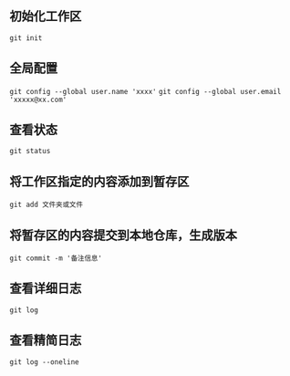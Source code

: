 ## 初始化工作区
`git init`

## 全局配置
`git config --global user.name 'xxxx'`
`git config --global user.email 'xxxxx@xx.com'`

## 查看状态
`git status`

## 将工作区指定的内容添加到暂存区
`git add 文件夹或文件`

## 将暂存区的内容提交到本地仓库，生成版本
`git commit -m '备注信息'`

## 查看详细日志
`git log`

## 查看精简日志
`git log --oneline`
